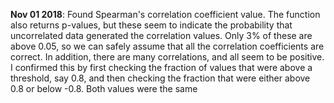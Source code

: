 **Nov 01 2018**: Found Spearman's correlation coefficient value. The function also returns p-values, but these seem to indicate the probability that uncorrelated data generated the correlation values. Only 3% of these are above 0.05, so we can safely assume that all the correlation coefficients are correct. In addition, there are many correlations, and all seem to be positive. I confirmed this by first checking the fraction of values that were above a threshold, say 0.8, and then checking the fraction that were either above 0.8 or below -0.8. Both values were the same
